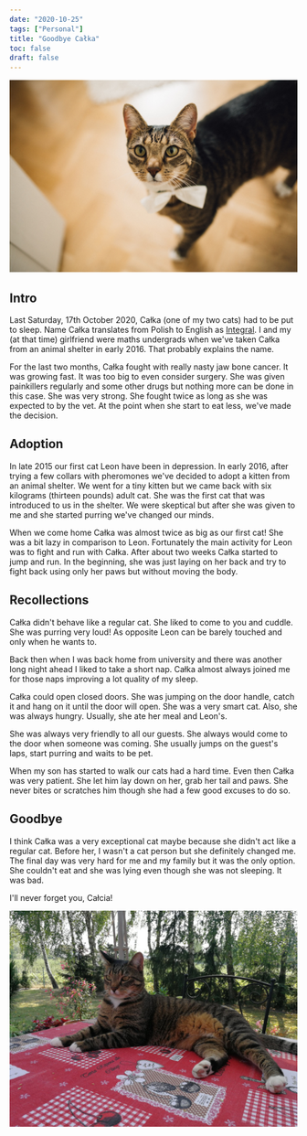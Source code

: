 ```yaml
---
date: "2020-10-25"
tags: ["Personal"]
title: "Goodbye Całka"
toc: false
draft: false
---
```


![img](calka_wedding.jpg)

## Intro

Last Saturday, 17th October 2020, Całka (one of my two cats) had to be put to sleep.
Name Całka translates from Polish to English as [Integral](https://en.wikipedia.org/wiki/Integral).
I and my (at that time) girlfriend were maths undergrads when we've taken
Całka from an animal shelter in early 2016. That probably explains the name.

For the last two months, Całka fought with really nasty jaw bone cancer. It was
growing fast. It was too big to even consider surgery. She was given
painkillers regularly and some other drugs but nothing more can be done in this
case. She was very strong. She fought twice as long as she was expected to by
the vet. At the point when she start to eat less, we've made the decision.


## Adoption

In late 2015 our first cat Leon have been in depression. In early 2016, after
trying a few collars with pheromones we've decided to adopt a kitten from an animal
shelter. We went for a tiny kitten but we came back with six kilograms (thirteen
pounds) adult cat. She was the first cat that was introduced to us in the
shelter. We were skeptical but after she was given to me and she started purring
we've changed our minds.

When we come home Całka was almost twice as big as our first cat!
She was a bit lazy in comparison to Leon. Fortunately the main activity for
Leon was to fight and run with Całka. After about two weeks Całka started to
jump and run. In the beginning, she was just laying on her back and try to fight
back using only her paws but without moving the body.


## Recollections

Całka didn't behave like a regular cat. She liked to come to you and cuddle.
She was purring very loud! As opposite Leon can be barely touched and only when
he wants to.

Back then when I was back home from university and there was another long night
ahead I liked to take a short nap. Całka almost always joined me for those
naps improving a lot quality of my sleep.

Całka could open closed doors. She was jumping on the door handle, catch it and
hang on it until the door will open. She was a very smart cat. Also, she was always
hungry. Usually, she ate her meal and Leon's.

She was always very friendly to all our guests. She always would come to the
door when someone was coming. She usually jumps on the guest's laps, start
purring and waits to be pet.

When my son has started to walk our cats had a hard time. Even then Całka was
very patient. She let him lay down on her, grab her tail and paws. She never
bites or scratches him though she had a few good excuses to do so.


## Goodbye

I think Całka was a very exceptional cat maybe because she didn't act like a
regular cat. Before her, I wasn't a cat person but she definitely changed me.
The final day was very hard for me and my family but it was the only option.
She couldn't eat and she was lying even though she was not sleeping. It was
bad.

I'll never forget you, Całcia!


![img](calka_chillin.jpg)

